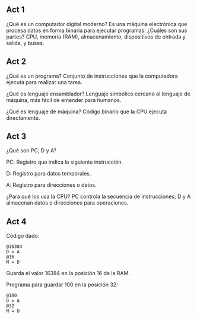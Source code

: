 ## Act 1
¿Qué es un computador digital moderno?
Es una máquina electrónica que procesa datos en forma binaria para ejecutar programas.
¿Cuáles son sus partes?
CPU, memoria (RAM), almacenamiento, dispositivos de entrada y salida, y buses.

## Act 2
¿Qué es un programa?
Conjunto de instrucciones que la computadora ejecuta para realizar una tarea.

¿Qué es lenguaje ensamblador?
Lenguaje simbólico cercano al lenguaje de máquina, más fácil de entender para humanos.

¿Qué es lenguaje de máquina?
Código binario que la CPU ejecuta directamente.

## Act 3
¿Qué son PC, D y A?

PC: Registro que indica la siguiente instrucción.

D: Registro para datos temporales.

A: Registro para direcciones o datos.

¿Para qué los usa la CPU?
PC controla la secuencia de instrucciones; D y A almacenan datos o direcciones para operaciones.

## Act 4
Código dado:

  ```
@16384
D = A
@16
M = D
  ```
Guarda el valor 16384 en la posición 16 de la RAM.

Programa para guardar 100 en la posición 32:
  ```
@100
D = A
@32
M = D
  ```